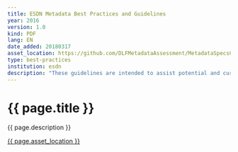 ```yaml
---
title: ESDN Metadata Best Practices and Guidelines
year: 2016
version: 1.0
kind: PDF
lang: EN
date_added: 20180317
asset_location: https://github.com/DLFMetadataAssessment/MetadataSpecsClearinghouse/blob/master/assets/data/ESDN_Metadata_Best_Practices_and_Guidelines.pdf
type: best-practices
institution: esdn
description: "These guidelines are intended to assist potential and current partners with preparing and updating metadata for DPLA through the Empire State Digital Network. The guidelines are not intended to replace local metadata guidelines, but to provide guidance and clarification for new and existing ESDN partners who are considering or in the process of providing metadata to DPLA as part of their digital collections workflow."
---
```


<h1>{{ page.title }}</h1>

{{ page.description }}

<a href="{{ page.asset_location }}">{{ page.asset_location }}</a>
